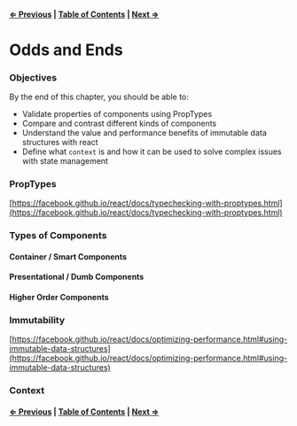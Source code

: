 #### [⇐ Previous](./07-lifecycle.md) | [Table of Contents](./../readme.md) | [Next ⇒](./09-unit_1_assessment.md)

# Odds and Ends

### Objectives

By the end of this chapter, you should be able to:

- Validate properties of components using PropTypes
- Compare and contrast different kinds of components
- Understand the value and performance benefits of immutable data structures with react
- Define what `context` is and how it can be used to solve complex issues with state management

### PropTypes

[https://facebook.github.io/react/docs/typechecking-with-proptypes.html](https://facebook.github.io/react/docs/typechecking-with-proptypes.html)

### Types of Components

#### Container / Smart Components
#### Presentational / Dumb Components
#### Higher Order Components

### Immutability

[https://facebook.github.io/react/docs/optimizing-performance.html#using-immutable-data-structures](https://facebook.github.io/react/docs/optimizing-performance.html#using-immutable-data-structures)

### Context

#### [⇐ Previous](./07-lifecycle.md) | [Table of Contents](./../readme.md) | [Next ⇒](./09-unit_1_assessment.md)